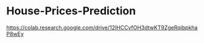 # House-Prices-Prediction

https://colab.research.google.com/drive/12lHCCyfOH3dtwKT9ZgeRqibpkhaP8wEy
